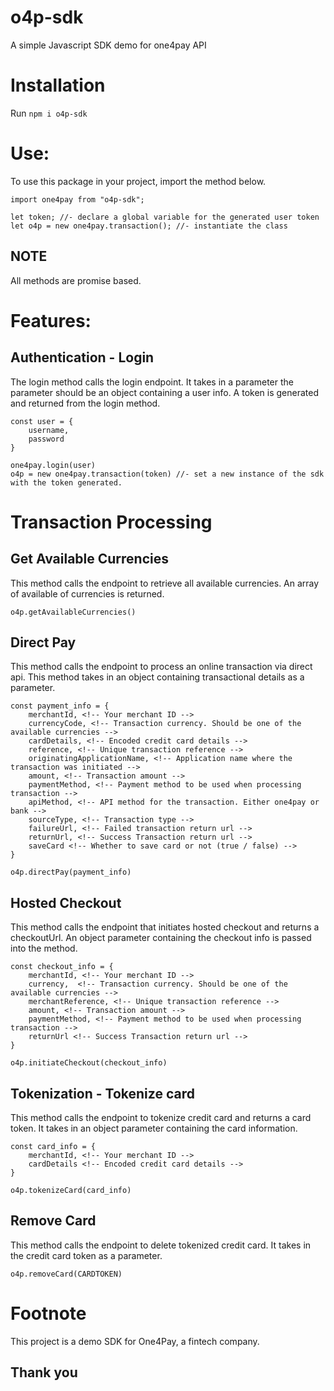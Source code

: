 ﻿# o4p-sdk
A simple Javascript SDK demo for one4pay API

# Installation
Run  `npm i o4p-sdk`

# Use:
To use this package in your project, import the method below.
```
import one4pay from "o4p-sdk";

let token; //- declare a global variable for the generated user token
let o4p = new one4pay.transaction(); //- instantiate the class
```
## NOTE
All methods are promise based.

# Features:

## Authentication - Login
The login method calls the login endpoint. It takes in a parameter the parameter should be an object containing a user info. A token is generated and returned from the login method.

```
const user = {
    username,
    password
}

one4pay.login(user)
o4p = new one4pay.transaction(token) //- set a new instance of the sdk with the token generated.
```

# Transaction Processing

## Get Available Currencies
This method calls the endpoint to retrieve all available currencies. An array of available of currencies is returned.

```
o4p.getAvailableCurrencies()
```

## Direct Pay
This method calls the endpoint to process an online transaction via direct api. This method takes in an object containing transactional details as a parameter.

```
const payment_info = {
    merchantId, <!-- Your merchant ID -->
    currencyCode, <!-- Transaction currency. Should be one of the available currencies -->
    cardDetails, <!-- Encoded credit card details -->
    reference, <!-- Unique transaction reference -->
    originatingApplicationName, <!-- Application name where the transaction was initiated -->
    amount, <!-- Transaction amount -->
    paymentMethod, <!-- Payment method to be used when processing transaction -->
    apiMethod, <!-- API method for the transaction. Either one4pay or bank -->
    sourceType, <!-- Transaction type -->
    failureUrl, <!-- Failed transaction return url -->
    returnUrl, <!-- Success Transaction return url -->
    saveCard <!-- Whether to save card or not (true / false) -->
}

o4p.directPay(payment_info)
```

## Hosted Checkout
This method calls the endpoint that initiates hosted checkout and returns a checkoutUrl. An object parameter containing the checkout info is passed into the method.

```
const checkout_info = {
    merchantId, <!-- Your merchant ID -->
    currency,  <!-- Transaction currency. Should be one of the available currencies -->
    merchantReference, <!-- Unique transaction reference -->
    amount, <!-- Transaction amount -->
    paymentMethod, <!-- Payment method to be used when processing transaction -->
    returnUrl <!-- Success Transaction return url -->
}

o4p.initiateCheckout(checkout_info)
```

## Tokenization - Tokenize card
This method calls the endpoint to tokenize credit card and returns a card token. It takes in an object parameter containing the card information.

```
const card_info = {
    merchantId, <!-- Your merchant ID -->
    cardDetails <!-- Encoded credit card details -->
}

o4p.tokenizeCard(card_info)
```

## Remove Card
This method calls the endpoint to delete tokenized credit card. It takes in the credit card token as a parameter.

```
o4p.removeCard(CARDTOKEN)
```

# Footnote
This project is a demo SDK for One4Pay, a fintech company.

## Thank you